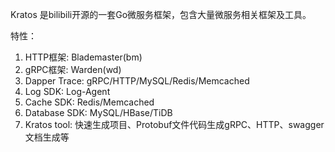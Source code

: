 
Kratos 是bilibili开源的一套Go微服务框架，包含大量微服务相关框架及工具。

特性：
1. HTTP框架: Blademaster(bm)
2. gRPC框架: Warden(wd)
3. Dapper Trace: gRPC/HTTP/MySQL/Redis/Memcached
4. Log SDK: Log-Agent
5. Cache SDK: Redis/Memcached
6. Database SDK: MySQL/HBase/TiDB
7. Kratos tool: 快速生成项目、Protobuf文件代码生成gRPC、HTTP、swagger文档生成等